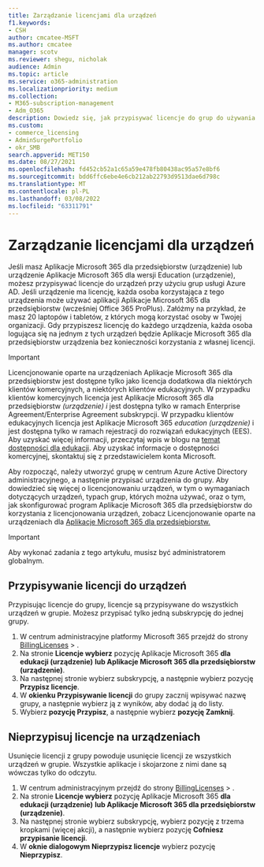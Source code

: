 ```yaml
---
title: Zarządzanie licencjami dla urządzeń
f1.keywords:
- CSH
author: cmcatee-MSFT
ms.author: cmcatee
manager: scotv
ms.reviewer: shegu, nicholak
audience: Admin
ms.topic: article
ms.service: o365-administration
ms.localizationpriority: medium
ms.collection:
- M365-subscription-management
- Adm_O365
description: Dowiedz się, jak przypisywać licencje do grup do używania z urządzeniami.
ms.custom:
- commerce_licensing
- AdminSurgePortfolio
- okr_SMB
search.appverid: MET150
ms.date: 08/27/2021
ms.openlocfilehash: fd452cb52a1c65a59e478fb80438ac95a57e8bf6
ms.sourcegitcommit: bdd6ffc6ebe4e6cb212ab22793d9513dae6d798c
ms.translationtype: MT
ms.contentlocale: pl-PL
ms.lasthandoff: 03/08/2022
ms.locfileid: "63311791"
---
```

# <a name="manage-licenses-for-devices"></a>Zarządzanie licencjami dla urządzeń

Jeśli masz Aplikacje Microsoft 365 dla przedsiębiorstw (urządzenie) lub urządzenie Aplikacje Microsoft 365 dla wersji Education (urządzenie), możesz przypisywać licencje do urządzeń przy użyciu grup usługi Azure AD. Jeśli urządzenie ma licencję, każda osoba korzystająca z tego urządzenia może używać aplikacji Aplikacje Microsoft 365 dla przedsiębiorstw (wcześniej Office 365 ProPlus). Załóżmy na przykład, że masz 20 laptopów i tabletów, z których mogą korzystać osoby w Twojej organizacji. Gdy przypiszesz licencję do każdego urządzenia, każda osoba logująca się na jednym z tych urządzeń będzie Aplikacje Microsoft 365 dla przedsiębiorstw urządzenia bez konieczności korzystania z własnej licencji.

> [!IMPORTANT]
> Licencjonowanie oparte na urządzeniach Aplikacje Microsoft 365 dla przedsiębiorstw jest dostępne tylko jako licencja dodatkowa dla niektórych klientów komercyjnych, a niektórych klientów edukacyjnych. W przypadku klientów komercyjnych licencja jest Aplikacje Microsoft 365 dla przedsiębiorstw *(urządzenie) i* jest dostępna tylko w ramach Enterprise Agreement/Enterprise Agreement subskrypcji. W przypadku klientów edukacyjnych licencja jest Aplikacje Microsoft 365 *education (urządzenie)* i jest dostępna tylko w ramach rejestracji do rozwiązań edukacyjnych (EES). Aby uzyskać więcej informacji, przeczytaj wpis w blogu na [temat dostępności dla edukacji](https://educationblog.microsoft.com/2019/08/attention-it-administrators-announcing-office-365-proplus-device-based-subscription-for-education). Aby uzyskać informacje o dostępności komercyjnej, skontaktuj się z przedstawicielem konta Microsoft.

Aby rozpocząć, należy utworzyć grupę w centrum Azure Active Directory administracyjnego, a następnie przypisać urządzenia do grupy. Aby dowiedzieć się więcej o licencjonowaniu urządzeń, w tym o wymaganiach dotyczących urządzeń, typach grup, których można używać, oraz o tym, jak skonfigurować program Aplikacje Microsoft 365 dla przedsiębiorstw do korzystania z licencjonowania urządzeń, zobacz Licencjonowanie oparte na urządzeniach dla [Aplikacje Microsoft 365 dla przedsiębiorstw.](/deployoffice/device-based-licensing)

> [!IMPORTANT]
> Aby wykonać zadania z tego artykułu, musisz być administratorem globalnym.

## <a name="assign-licenses-to-devices"></a>Przypisywanie licencji do urządzeń

Przypisując licencje do grupy, licencje są przypisywane do wszystkich urządzeń w grupie. Możesz przypisać tylko jedną subskrypcję do jednej grupy.

1. W centrum administracyjne platformy Microsoft 365 przejdź do strony <a href="https://go.microsoft.com/fwlink/p/?linkid=842264" target="_blank">BillingLicenses</a> > .
2. Na stronie **Licencje wybierz** pozycję Aplikacje Microsoft 365 **dla edukacji (urządzenie)** **lub Aplikacje Microsoft 365 dla przedsiębiorstw (urządzenie)**.
3. Na następnej stronie wybierz subskrypcję, a następnie wybierz pozycję **Przypisz licencje**.
4. W **okienku Przypisywanie licencji** do grupy zacznij wpisywać nazwę grupy, a następnie wybierz ją z wyników, aby dodać ją do listy.
5. Wybierz **pozycję Przypisz**, a następnie wybierz **pozycję Zamknij**.

## <a name="unassign-licenses-from-devices"></a>Nieprzypisuj licencje na urządzeniach

Usunięcie licencji z grupy powoduje usunięcie licencji ze wszystkich urządzeń w grupie. Wszystkie aplikacje i skojarzone z nimi dane są wówczas tylko do odczytu.

1. W centrum administracyjnym przejdź do strony <a href="https://go.microsoft.com/fwlink/p/?linkid=842264" target="_blank">BillingLicenses</a> > .
2. Na stronie **Licencje wybierz** pozycję Aplikacje Microsoft 365 **dla edukacji (urządzenie)** **lub Aplikacje Microsoft 365 dla przedsiębiorstw (urządzenie)**.
3. Na następnej stronie wybierz subskrypcję, wybierz pozycję z trzema kropkami (więcej akcji), a następnie wybierz pozycję **Cofniesz przypisanie licencji**.
4. W **oknie dialogowym Nieprzypisz licencje** wybierz pozycję **Nieprzypisz**.
